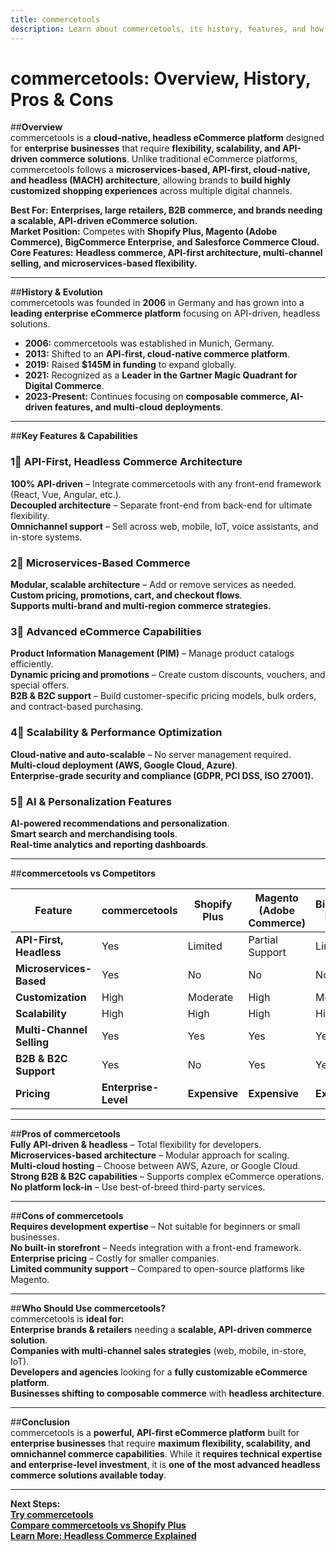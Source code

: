 ```yaml
---
title: commercetools  
description: Learn about commercetools, its history, features, and how it compares to other eCommerce platforms.  
---
```


# **commercetools: Overview, History, Pros & Cons**  

##**Overview**  
commercetools is a **cloud-native, headless eCommerce platform** designed for **enterprise businesses** that require **flexibility, scalability, and API-driven commerce solutions**. Unlike traditional eCommerce platforms, commercetools follows a **microservices-based, API-first, cloud-native, and headless (MACH) architecture**, allowing brands to **build highly customized shopping experiences** across multiple digital channels.  

 **Best For:** **Enterprises, large retailers, B2B commerce, and brands needing a scalable, API-driven eCommerce solution.**  
 **Market Position:** Competes with **Shopify Plus, Magento (Adobe Commerce), BigCommerce Enterprise, and Salesforce Commerce Cloud.**  
 **Core Features:** **Headless commerce, API-first architecture, multi-channel selling, and microservices-based flexibility.**  

---

##**History & Evolution**  
commercetools was founded in **2006** in Germany and has grown into a **leading enterprise eCommerce platform** focusing on API-driven, headless solutions.  

- **2006:** commercetools was established in Munich, Germany.  
- **2013:** Shifted to an **API-first, cloud-native commerce platform**.  
- **2019:** Raised **$145M in funding** to expand globally.  
- **2021:** Recognized as a **Leader in the Gartner Magic Quadrant for Digital Commerce**.  
- **2023-Present:** Continues focusing on **composable commerce, AI-driven features, and multi-cloud deployments**.  

---

##**Key Features & Capabilities**  

### **1⃣ API-First, Headless Commerce Architecture**  
 **100% API-driven** – Integrate commercetools with any front-end framework (React, Vue, Angular, etc.).  
 **Decoupled architecture** – Separate front-end from back-end for ultimate flexibility.  
 **Omnichannel support** – Sell across web, mobile, IoT, voice assistants, and in-store systems.  

### **2⃣ Microservices-Based Commerce**  
 **Modular, scalable architecture** – Add or remove services as needed.  
 **Custom pricing, promotions, cart, and checkout flows**.  
 **Supports multi-brand and multi-region commerce strategies.**  

### **3⃣ Advanced eCommerce Capabilities**  
 **Product Information Management (PIM)** – Manage product catalogs efficiently.  
 **Dynamic pricing and promotions** – Create custom discounts, vouchers, and special offers.  
 **B2B & B2C support** – Build customer-specific pricing models, bulk orders, and contract-based purchasing.  

### **4⃣ Scalability & Performance Optimization**  
 **Cloud-native and auto-scalable** – No server management required.  
 **Multi-cloud deployment (AWS, Google Cloud, Azure)**.  
 **Enterprise-grade security and compliance (GDPR, PCI DSS, ISO 27001).**  

### **5⃣ AI & Personalization Features**  
 **AI-powered recommendations and personalization**.  
 **Smart search and merchandising tools**.  
 **Real-time analytics and reporting dashboards**.  

---

##**commercetools vs Competitors**  

| Feature                   | commercetools | Shopify Plus | Magento (Adobe Commerce) | BigCommerce Enterprise | Salesforce Commerce Cloud |
|---------------------------|--------------|--------------|--------------------------|------------------------|--------------------------|
| **API-First, Headless**    |  Yes       |  Limited   |  Partial Support       |  Limited              |  Yes                   |
| **Microservices-Based**    |  Yes       |  No       |  No                    |  No                   |  Yes                   |
| **Customization**         |  High      |  Moderate  |  High                  |  Moderate              |  High                  |
| **Scalability**           |  High      |  High     |  High                  |  High                 |  High                  |
| **Multi-Channel Selling** |  Yes       |  Yes      |  Yes                   |  Yes                  |  Yes                   |
| **B2B & B2C Support**     |  Yes       |  No       |  Yes                   |  Yes                  |  Yes                   |
| **Pricing**               | **Enterprise-Level** | **Expensive** | **Expensive** | **Expensive** | **Enterprise-Level** |

---

##**Pros of commercetools**  
 **Fully API-driven & headless** – Total flexibility for developers.  
 **Microservices-based architecture** – Modular approach for scaling.  
 **Multi-cloud hosting** – Choose between AWS, Azure, or Google Cloud.  
 **Strong B2B & B2C capabilities** – Supports complex eCommerce operations.  
 **No platform lock-in** – Use best-of-breed third-party services.  

---

##**Cons of commercetools**  
 **Requires development expertise** – Not suitable for beginners or small businesses.  
 **No built-in storefront** – Needs integration with a front-end framework.  
 **Enterprise pricing** – Costly for smaller companies.  
 **Limited community support** – Compared to open-source platforms like Magento.  

---

##**Who Should Use commercetools?**  
commercetools is **ideal for:**  
 **Enterprise brands & retailers** needing a **scalable, API-driven commerce solution**.  
 **Companies with multi-channel sales strategies** (web, mobile, in-store, IoT).  
 **Developers and agencies** looking for a **fully customizable eCommerce platform**.  
 **Businesses shifting to composable commerce** with **headless architecture**.  

---

##**Conclusion**  
commercetools is a **powerful, API-first eCommerce platform** built for **enterprise businesses** that require **maximum flexibility, scalability, and omnichannel commerce capabilities**. While it **requires technical expertise and enterprise-level investment**, it is **one of the most advanced headless commerce solutions available today**.  

---

 **Next Steps:**  
 **[Try commercetools](https://commercetools.com/)**  
 **[Compare commercetools vs Shopify Plus](#)**  
 **[Learn More: Headless Commerce Explained](#)**  